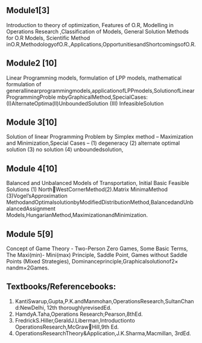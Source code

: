 ## Module1[3]
Introduction to theory of optimization, Features of O.R, Modelling in Operations Research 
,Classification of Models, General Solution Methods for O.R Models, Scientific Method 
inO.R,MethodologyofO.R.,Applications,OpportunitiesandShortcomingsofO.R.
## Module2 [10]
Linear Programming models, formulation of LPP models, mathematical formulation of 
generallinearprogrammingmodels,applicationofLPPmodels,SolutionofLinearProgrammingProble
mbyGraphicalMethod,SpecialCases:(I)AlternateOptima(II)UnboundedSolution
(III) InfeasibleSolution
## Module 3[10]
Solution of linear Programming Problem by Simplex method – Maximization and 
Minimization,Special Cases – (1) degeneracy (2) alternate optimal solution (3) no solution (4) 
unboundedsolution,
## Module 4[10]
Balanced and Unbalanced Models of Transportation, Initial Basic Feasible Solutions (1) NorthWestCornerMethod(2).Matrix MinimaMethod (3)Vogel’sApproximation 
MethodandOptimalsolutionbyModifiedDistributionMethod,BalancedandUnbalancedAssignment
Models,HungarianMethod,MaximizationandMinimization.
## Module 5[9]
Concept of Game Theory - Two-Person Zero Games, Some Basic Terms, The Maxi(min)-
Mini(max) Principle, Saddle Point, Games without Saddle Points (Mixed Strategies), 
Dominanceprinciple,Graphicalsolutionof2× nandm×2Games.
## Textbooks/Referencebooks:
1. KantiSwarup,Gupta,P.K.andManmohan,OperationsResearch,SultanChand:NewDelhi,
12th thoroughlyrevisedEd.
2. HamdyA.Taha,Operations Research;Pearson,8thEd.
3. FredrickS.Hiller,GeraldJ.Liberman,Introductionto OperationsResearch,McGrawHill,9th Ed.
4. OperationsResearchTheory&Application,J.K.Sharma,Macmillan, 3rdEd.